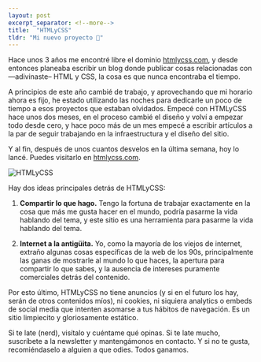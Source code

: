 ```yaml
---
layout: post
excerpt_separator: <!--more-->
title:  "HTMLyCSS"
tldr: "Mi nuevo proyecto 💛"
---
```


Hace unos 3 años me encontré libre el dominio [htmlycss.com](https://htmlycss.com), y desde entonces planeaba escribir un blog donde publicar cosas relacionadas con —adivinaste– HTML y CSS, la cosa es que nunca encontraba el tiempo.

A principios de este año cambié de trabajo, y aprovechando que mi horario ahora es fijo, he estado utilizando las noches para dedicarle un poco de tiempo a esos proyectos que estaban olvidados. Empecé con HTMLyCSS hace unos dos meses, en el proceso cambié el diseño y volví a empezar todo desde cero, y hace poco más de un mes empecé a escribir artículos a la par de seguir trabajando en la infraestructura y el diseño del sitio.

Y al fin, después de unos cuantos desvelos en la última semana, hoy lo lancé. Puedes visitarlo en [htmlycss.com](https://htmlycss.com).

![HTMLyCSS](https://htmlycss.com/assets/img/htmlycss-og.png)

Hay dos ideas principales detrás de HTMLyCSS:

1. **Compartir lo que hago.** Tengo la fortuna de trabajar exactamente en la cosa que más me gusta hacer en el mundo, podría pasarme la vida hablando del tema, y este sitio es una herramienta para pasarme la vida hablando del tema.

2. **Internet a la antigüita.** Yo, como la mayoría de los viejos de internet, extraño algunas cosas específicas de la web de los 90s, principalmente las ganas de mostrarle al mundo lo que haces, la apertura para compartir lo que sabes, y la ausencia de intereses puramente comerciales detrás del contenido.

Por esto último, HTMLyCSS no tiene anuncios (y si en el futuro los hay, serán de otros contenidos míos), ni cookies, ni siquiera analytics o embeds de social media que intenten asomarse a tus hábitos de navegación. Es un sitio limpiecito y gloriosamente estático.

Si te late (nerd), visítalo y cuéntame qué opinas. Si te late mucho, suscríbete a la newsletter y mantengámonos en contacto. Y si no te gusta, recomiéndaselo a alguien a que odies. Todos ganamos.

